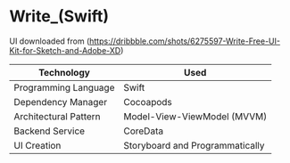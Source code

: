 # Write_(Swift)
UI downloaded from (https://dribbble.com/shots/6275597-Write-Free-UI-Kit-for-Sketch-and-Adobe-XD)

Technology   |  Used
------------ | -------------
Programming Language | Swift 
Dependency Manager | Cocoapods 
Architectural Pattern | Model-View-ViewModel (MVVM)
Backend Service | CoreData 
UI Creation | Storyboard and Programmatically
